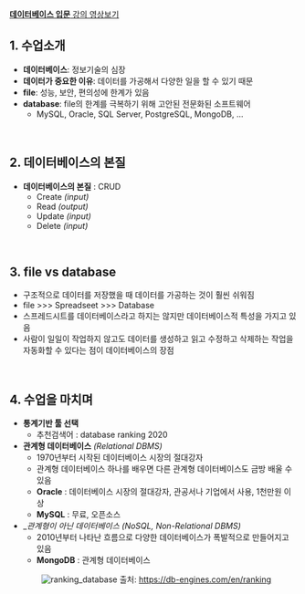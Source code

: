 [__데이터베이스 입문__ 강의 영상보기](https://opentutorials.org/course/3162)

## 1. 수업소개
- __데이터베이스__: 정보기술의 심장
- __데이터가 중요한 이유__: 데이터를 가공해서 다양한 일을 할 수 있기 때문
- __file__: 성능, 보안, 편의성에 한계가 있음
- __database__: file의 한계를 극복하기 위해 고안된 전문화된 소프트웨어
    - MySQL, Oracle, SQL Server, PostgreSQL, MongoDB, ...
<br>

## 2. 데이터베이스의 본질
- __데이터베이스의 본질__ : CRUD
    - Create _(input)_
    - Read _(output)_
    - Update _(input)_
    - Delete _(input)_
<br>

## 3. file vs database
- 구조적으로 데이터를 저장했을 때 데이터를 가공하는 것이 훨씬 쉬워짐
- file >>> Spreadseet >>> Database
- 스프레드시트를 데이터베이스라고 하지는 않지만 데이터베이스적 특성을 가지고 있음
- 사람이 일일이 작업하지 않고도 데이터를 생성하고 읽고 수정하고 삭제하는 작업을 자동화할 수 있다는 점이 데이터베이스의 장점
<br>

## 4. 수업을 마치며
- __통계기반 툴 선택__
    - 추천검색어 : database ranking 2020
- __관계형 데이터베이스__ _(Relational DBMS)_
    - 1970년부터 시작된 데이터베이스 시장의 절대강자
    - 관계형 데이터베이스 하나를 배우면 다른 관계형 데이터베이스도 금방 배울 수 있음
    - __Oracle__ : 데이터베이스 시장의 절대강자, 관공서나 기업에서 사용, 1천만원 이상
    - __MySQL__ : 무료, 오픈소스
- __관계형이 아닌 데이터베이스 _(NoSQL, Non-Relational DBMS)__
    - 2010년부터 나타난 흐름으로 다양한 데이터베이스가 폭발적으로 만들어지고 있음
    - __MongoDB__ : 관계형 데이터베이스
    
　　　　![ranking_database](https://user-images.githubusercontent.com/60066472/84589217-1fb4dd00-ae68-11ea-9fc1-0d078a9a51d1.PNG)
출처: https://db-engines.com/en/ranking
